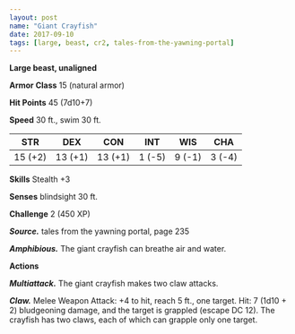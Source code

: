 ```yaml
---
layout: post
name: "Giant Crayfish"
date: 2017-09-10
tags: [large, beast, cr2, tales-from-the-yawning-portal]
---
```


**Large beast, unaligned**

**Armor Class** 15 (natural armor)

**Hit Points** 45 (7d10+7)

**Speed** 30 ft., swim 30 ft.

|   STR   |   DEX   |   CON   |   INT   |   WIS   |   CHA   |
|:-----:|:-----:|:-----:|:-----:|:-----:|:-----:|
| 15 (+2) | 13 (+1) | 13 (+1) | 1 (-5) | 9 (-1) | 3 (-4) |

**Skills** Stealth +3

**Senses** blindsight 30 ft.

**Challenge** 2 (450 XP)

***Source.*** tales from the yawning portal,  page 235

***Amphibious.*** The giant crayfish can breathe air and water.

**Actions**

***Multiattack.*** The giant crayfish makes two claw attacks.

***Claw.*** Melee Weapon Attack: +4 to hit, reach 5 ft., one target. Hit: 7 (1d10 + 2) bludgeoning damage, and the target is grappled (escape DC 12). The crayfish has two claws, each of which can grapple only one target.

